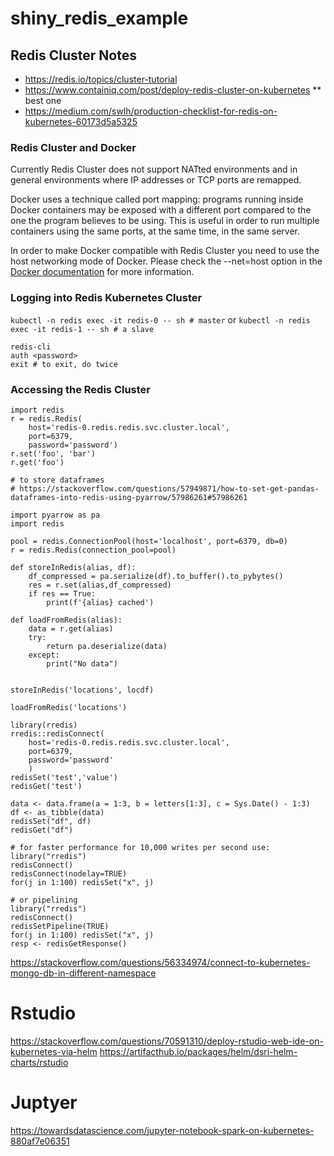 # shiny_redis_example

## Redis Cluster Notes

- https://redis.io/topics/cluster-tutorial
- https://www.containiq.com/post/deploy-redis-cluster-on-kubernetes \*\* best one
- https://medium.com/swlh/production-checklist-for-redis-on-kubernetes-60173d5a5325

### Redis Cluster and Docker

Currently Redis Cluster does not support NATted environments and in general environments where IP addresses or TCP ports are remapped.

Docker uses a technique called port mapping: programs running inside Docker containers may be exposed with a different port compared to the one the program believes to be using. This is useful in order to run multiple containers using the same ports, at the same time, in the same server.

In order to make Docker compatible with Redis Cluster you need to use the host networking mode of Docker. Please check the --net=host option in the [Docker documentation](https://docs.docker.com/engine/userguide/networking/dockernetworks/) for more information.

### Logging into Redis Kubernetes Cluster

`kubectl -n redis exec -it redis-0 -- sh # master`
or
`kubectl -n redis exec -it redis-1 -- sh # a slave`

```
redis-cli
auth <password>
exit # to exit, do twice
```

### Accessing the Redis Cluster

```{python}
import redis
r = redis.Redis(
    host='redis-0.redis.redis.svc.cluster.local',
    port=6379,
    password='password')
r.set('foo', 'bar')
r.get('foo')

# to store dataframes
# https://stackoverflow.com/questions/57949871/how-to-set-get-pandas-dataframes-into-redis-using-pyarrow/57986261#57986261

import pyarrow as pa
import redis

pool = redis.ConnectionPool(host='localhost', port=6379, db=0)
r = redis.Redis(connection_pool=pool)

def storeInRedis(alias, df):
    df_compressed = pa.serialize(df).to_buffer().to_pybytes()
    res = r.set(alias,df_compressed)
    if res == True:
        print(f'{alias} cached')

def loadFromRedis(alias):
    data = r.get(alias)
    try:
        return pa.deserialize(data)
    except:
        print("No data")


storeInRedis('locations', locdf)

loadFromRedis('locations')
```

```{r}
library(rredis)
rredis::redisConnect(
    host='redis-0.redis.redis.svc.cluster.local',
    port=6379,
    password='password'
    )
redisSet('test','value')
redisGet('test')

data <- data.frame(a = 1:3, b = letters[1:3], c = Sys.Date() - 1:3)
df <- as_tibble(data)
redisSet("df", df)
redisGet("df")

# for faster performance for 10,000 writes per second use:
library("rredis")
redisConnect()
redisConnect(nodelay=TRUE)
for(j in 1:100) redisSet("x", j)

# or pipelining
library("rredis")
redisConnect()
redisSetPipeline(TRUE)
for(j in 1:100) redisSet("x", j)
resp <- redisGetResponse()
```

https://stackoverflow.com/questions/56334974/connect-to-kubernetes-mongo-db-in-different-namespace

# Rstudio

https://stackoverflow.com/questions/70591310/deploy-rstudio-web-ide-on-kubernetes-via-helm
https://artifacthub.io/packages/helm/dsri-helm-charts/rstudio

# Juptyer

https://towardsdatascience.com/jupyter-notebook-spark-on-kubernetes-880af7e06351
